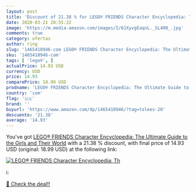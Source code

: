 ```yaml
---
layout: post
title: 'Discount of 21.38 % for LEGO® FRIENDS Character Encyclopedia: Th'
date: 2020-03-21 20:55:22
image: 'https://m.media-amazon.com/images/I/61XyvgEaqnL._SL400_.jpg'
comments: true
category: ofertas
author: ring
slug: '1465418946-com LEGO® FRIENDS Character Encyclopedia: The Ultimate Guide...'
sku: '1465418946-com'
tags: [ 'lego®', ]
actualPrice: 14.93 USD
currency: USD
price: 14.93
comparePrice: 18.99 USD
prodname: 'LEGO® FRIENDS Character Encyclopedia: The Ultimate Guide to the Girls and Their World'
country: 'com'
flag: '🇺🇸'
brand: ''
buyurl: 'https://www.amazon.com/dp/1465418946/?tag=tolees-20'
descuento: '21.38'
average: '14.93'
---
```


You've got [LEGO® FRIENDS Character Encyclopedia: The Ultimate Guide to the Girls and Their World](https://www.amazon.com/dp/1465418946/?tag=tolees-20) with a  21.38 % discount, with final price of 14.93 USD (original: 18.99 USD) at the following link:

[![LEGO® FRIENDS Character Encyclopedia: Th](https://m.media-amazon.com/images/I/61XyvgEaqnL._SL400_.jpg)](https://www.amazon.com/dp/1465418946/?tag=tolees-20)

ℹ️:


[🛒 Check the deal!!](https://www.amazon.com/dp/1465418946/?tag=tolees-20)
